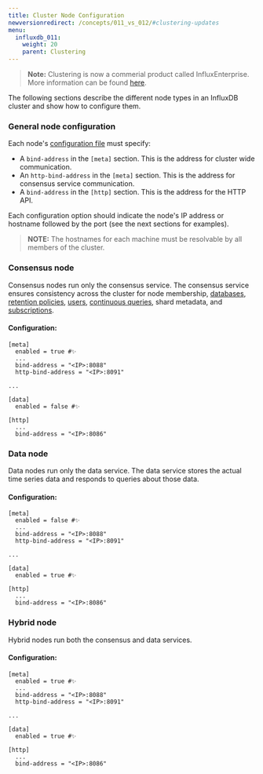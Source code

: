 ```yaml
---
title: Cluster Node Configuration
newversionredirect: /concepts/011_vs_012/#clustering-updates
menu:
  influxdb_011:
    weight: 20
    parent: Clustering
---
```


> **Note:** Clustering is now a commerial product called InfluxEnterprise.
More information can be found [here](https://portal.influxdata.com/).

The following sections describe the different node types in an InfluxDB cluster and show how to configure them.

### General node configuration

Each node's [configuration file](/influxdb/v0.11/administration/config/) must specify:

* A `bind-address` in the `[meta]` section.
This is the address for cluster wide communication.
* An `http-bind-address` in the `[meta]` section.
This is the address for consensus service communication.
* A `bind-address` in the `[http]` section.
This is the address for the HTTP API.

Each configuration option should indicate the node's IP address or hostname followed by the port (see the next sections for examples).

> **NOTE:** The hostnames for each machine must be resolvable by all members of the cluster.

### Consensus node

Consensus nodes run only the consensus service.
The consensus service ensures consistency across the cluster for node membership, [databases](/influxdb/v0.11/concepts/glossary/#database), [retention policies](/influxdb/v0.11/concepts/glossary/#retention-policy-rp), [users](/influxdb/v0.11/concepts/glossary/#user), [continuous queries](/influxdb/v0.11/concepts/glossary/#continuous-query-cq), shard metadata, and [subscriptions](/influxdb/v0.11/query_language/spec/#create-subscription).

#### Configuration:
```
[meta]
  enabled = true #✨
  ...
  bind-address = "<IP>:8088"
  http-bind-address = "<IP>:8091"

...

[data]
  enabled = false #✨

[http]
  ...
  bind-address = "<IP>:8086"
```

### Data node

Data nodes run only the data service.
The data service stores the actual time series data and responds to queries about those data.

#### Configuration:
```
[meta]
  enabled = false #✨
  ...
  bind-address = "<IP>:8088"
  http-bind-address = "<IP>:8091"

...

[data]
  enabled = true #✨

[http]
  ...
  bind-address = "<IP>:8086"
```

### Hybrid node

Hybrid nodes run both the consensus and data services.

#### Configuration:
```
[meta]
  enabled = true #✨
  ...
  bind-address = "<IP>:8088"
  http-bind-address = "<IP>:8091"

...

[data]
  enabled = true #✨

[http]
  ...
  bind-address = "<IP>:8086"
```
